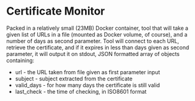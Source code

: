 # Certificate Monitor

Packed in a relatively small (23MB) Docker container, tool that will take a given list of URLs in a file (mounted as Docker volume, of course), and a number of days as second parameter. Tool will connect to each URL, retrieve the certificate, and if it expires in less than days given as second parameter, it will output it on stdout, JSON formatted array of objects containing:
* url - the URL taken from file given as first parameter input
* subject - subject extracted from the certificate
* valid_days - for how many days the certificate is still valid
* last_check - the time of checking, in ISO8601 format

